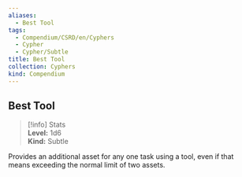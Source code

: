 ```yaml
---
aliases:
  - Best Tool
tags:
  - Compendium/CSRD/en/Cyphers
  - Cypher
  - Cypher/Subtle
title: Best Tool
collection: Cyphers
kind: Compendium
---
```

## Best Tool  
>[!info] Stats  
> **Level:** 1d6  
> **Kind:** Subtle
  
Provides an additional asset for any one task using a tool, even if that means exceeding the normal limit of two assets.